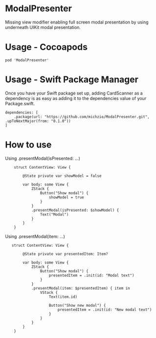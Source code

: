 # ModalPresenter

Missing view modifier enabling full screen modal presentation by using underneath UIKit modal presentation. 

# Usage - Cocoapods 

```
pod 'ModalPresenter'
```

# Usage - Swift Package Manager

Once you have your Swift package set up, adding CardScanner as a dependency is as easy as adding it to the dependencies value of your Package.swift.

```
dependencies: [
    .package(url: "https://github.com/michzio/ModalPresenter.git", .upToNextMajor(from: "0.1.0"))
]
```


# How to use 

Using .presentModal(isPresented: ...)

```
    struct ContentView: View {

        @State private var showModel = false

        var body: some View {
            ZStack {
                Button("Show modal") {
                    showModel = true
                }
            }
            .presentModal(isPresented: $showModel) {
                Text("Modal")
            }
        }
    }
```

Using .presentModal(item: ...)


```
   struct ContentView: View {

        @State private var presentedItem: Item?

        var body: some View {
            ZStack {
                Button("Show modal") {
                    presentedItem = .init(id: "Modal text")
                }
            }
            .presentModal(item: $presentedItem) { item in
                VStack {
                    Text(item.id)

                    Button("Show new modal") {
                        presentedItem = .init(id: "New modal text")
                    }
                }
            }
        }
    }
```
